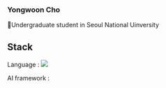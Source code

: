### Yongwoon Cho
🌱Undergraduate student in Seoul National Uinversity

## Stack
Language : <a href="https://github.com/ChoYongwoon/Study" target="_blank"><img src="https://img.shields.io/badge/c++-green?style=plastic&logo=00599C&logoColor=inactive"/></a>

AI framework : 

<!--
**ChoYongwoon/ChoYongwoon** is a ✨ _special_ ✨ repository because its `README.md` (this file) appears on your GitHub profile.

Here are some ideas to get you started:

- 🔭 I’m currently working on ...
- 🌱 I’m currently learning ...
- 👯 I’m looking to collaborate on ...
- 🤔 I’m looking for help with ...
- 💬 Ask me about ...
- 📫 How to reach me: ...
- 😄 Pronouns: ...
- ⚡ Fun fact: ...
-->
